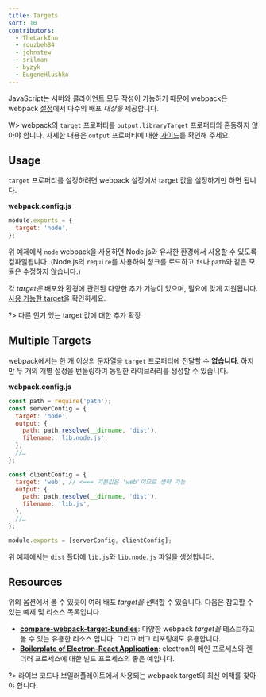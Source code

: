```yaml
---
title: Targets
sort: 10
contributors:
  - TheLarkInn
  - rouzbeh84
  - johnstew
  - srilman
  - byzyk
  - EugeneHlushko
---
```


JavaScript는 서버와 클라이언트 모두 작성이 가능하기 때문에 webpack은 webpack [설정](/configuration)에서 다수의 배포 _대상을_ 제공합니다.

W> webpack의 `target` 프로퍼티를 `output.libraryTarget` 프로퍼티와 혼동하지 않아야 합니다. 자세한 내용은 `output` 프로퍼티에 대한 [가이드](/concepts/output/)를 확인해 주세요.

## Usage

`target` 프로퍼티를 설정하려면 webpack 설정에서 target 값을 설정하기만 하면 됩니다.

**webpack.config.js**

```javascript
module.exports = {
  target: 'node',
};
```

위 예제에서 `node` webpack을 사용하면 Node.js와 유사한 환경에서 사용할 수 있도록 컴파일됩니다. (Node.js의 `require`를 사용하여 청크를 로드하고 `fs`나 `path`와 같은 모듈은 수정하지 않습니다.)

각 _target은_ 배포와 환경에 관련된 다양한 추가 기능이 있으며, 필요에 맞게 지원됩니다. [사용 가능한 target](/configuration/target/)을 확인하세요.

?> 다른 인기 있는 target 값에 대한 추가 확장

## Multiple Targets

webpack에서는 한 개 이상의 문자열을 `target` 프로퍼티에 전달할 수 **없습니다**. 하지만 두 개의 개별 설정을 번들링하여 동일한 라이브러리를 생성할 수 있습니다.

**webpack.config.js**

```javascript
const path = require('path');
const serverConfig = {
  target: 'node',
  output: {
    path: path.resolve(__dirname, 'dist'),
    filename: 'lib.node.js',
  },
  //…
};

const clientConfig = {
  target: 'web', // <=== 기본값은 'web'이므로 생략 가능
  output: {
    path: path.resolve(__dirname, 'dist'),
    filename: 'lib.js',
  },
  //…
};

module.exports = [serverConfig, clientConfig];
```

위 예제에서는 `dist` 폴더에 `lib.js`와 `lib.node.js` 파일을 생성합니다.

## Resources

위의 옵션에서 볼 수 있듯이 여러 배포 _target을_ 선택할 수 있습니다. 다음은 참고할 수 있는 예제 및 리소스 목록입니다.

- **[compare-webpack-target-bundles](https://github.com/TheLarkInn/compare-webpack-target-bundles)**: 다양한 webpack _target을_ 테스트하고 볼 수 있는 유용한 리소스 입니다. 그리고 버그 리포팅에도 유용합니다.
- **[Boilerplate of Electron-React Application](https://github.com/chentsulin/electron-react-boilerplate)**: electron의 메인 프로세스와 렌더러 프로세스에 대한 빌드 프로세스의 좋은 예입니다.

?> 라이브 코드나 보일러플레이트에서 사용되는 webpack target의 최신 예제를 찾아야 합니다.
